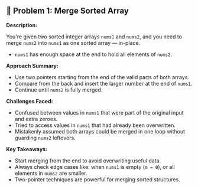 ## 🧩 Problem 1: Merge Sorted Array 

**Description:**

You're given two sorted integer arrays `nums1` and `nums2`, and you need to merge `nums2` into `nums1` as one sorted array — in-place.
- `nums1` has enough space at the end to hold all elements of `nums2`.

**Approach Summary:**

- Use two pointers starting from the end of the valid parts of both arrays.
- Compare from the back and insert the larger number at the end of `nums1`.
- Continue until `nums2` is fully merged.

**Challenges Faced:**

- Confused between values in `nums1` that were part of the original input and extra zeroes.
- Tried to access values in `nums1` that had already been overwritten.
- Mistakenly assumed both arrays could be merged in one loop without guarding `nums2` leftovers.

**Key Takeaways:**

- Start merging from the end to avoid overwriting useful data.
- Always check edge cases like: when `nums1` is empty (`m = 0`), or all elements in `nums2` are smaller.
- Two-pointer techniques are powerful for merging sorted structures.

